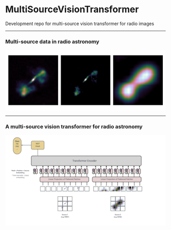 # MultiSourceVisionTransformer
Development repo for multi-source vision transformer for radio images

---

### Multi-source data in radio astronomy

![multisource comparison images](https://github.com/as595/MultiSourceTransformer/blob/main/figures/comparison.png)

---

### A multi-source vision transformer for radio astronomy

![multisource transformer architecture](https://github.com/as595/MultiSourceTransformer/blob/main/figures/diagram.png)
